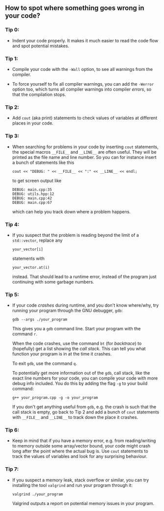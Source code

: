 ## How to spot where something goes wrong in your code?

### Tip 0:

- Indent your code properly. It makes it much easier to read the code flow and spot potential mistakes.


### Tip 1:

- Compile your code with the `-Wall` option, to see all warnings from the compiler. 

- To force yourself to fix all compiler warnings, you can add the `-Werror` option too, 
  which turns all compiler warnings into compiler *errors*, so that the compilation stops.


### Tip 2: 

- Add `cout` (aka print) statements to check values of variables
  at different places in your code.


### Tip 3: 

- When searching for problems in your code by inserting `cout` statements, 
  the special macros `__FILE__` and `__LINE__` are often useful. They will 
  be printed as the file name and line number. So you can for instance insert 
  a bunch of statements like this
  ```
  cout << "DEBUG: " << __FILE__ << ":" << __LINE__ << endl;
  ```
  to get screen output like 
  ```
  DEBUG: main.cpp:35
  DEBUG: utils.hpp:12
  DEBUG: main.cpp:42
  DEBUG: main.cpp:67
  ```
  which can help you track down where a problem happens.


### Tip 4:

- If you suspect that the problem is reading beyond the limit of 
  a `std::vector`, replace any 
  ```    
  your_vector[i] 
  ```
  statements with 
  ```
  your_vector.at(i) 
  ```
  instead. That should lead to a runtime error, instead of the
  program just continuing with some garbage numbers.


### Tip 5:

- If your code *crashes* during runtime, and you don't know where/why,
  try running your program through the GNU debugger, `gdb`:
  ```
  gdb --args ./your_program
  ```
  This gives you a `gdb` command line. Start your program 
  with the command `r`. 

  When the code crashes, use the command `bt` (for *backtrace*)
  to (hopefully) get a list showing the *call stack*. This can 
  tell you what function your program is in at the time it crashes.

  To exit `gdb`, use the command `q`.

  To potentially get more information out of the `gdb`, 
  call stack, like the exact line numbers for your code, 
  you can compile your code with more debug info included. 
  You do this by adding the flag `-g` to your build command:
  ```
  g++ your_program.cpp -g -o your_program
  ```

  If you don't get anything useful from `gdb`, e.g. the crash is
  such that the call stack is empty, go back to Tip 2 and 
  add a bunch of `cout` statements with `__FILE__` and `__LINE__`
  to track down the place it crashes.


### Tip 6:

- Keep in mind that if you have a memory error, e.g. from reading/writing 
  to memory outside some array/vector bound, your code might crash long 
  after the point where the actual bug is. Use `cout` statements to track
  the values of variables and look for any surprising behaviour.


### Tip 7:

- If you suspect a memory leak, stack overflow or similar, you can try
  installing the tool `valgrind` and run your program through it:
  ```
  valgrind ./your_program
  ```

  Valgrind outputs a report on potential memory issues in your program.



